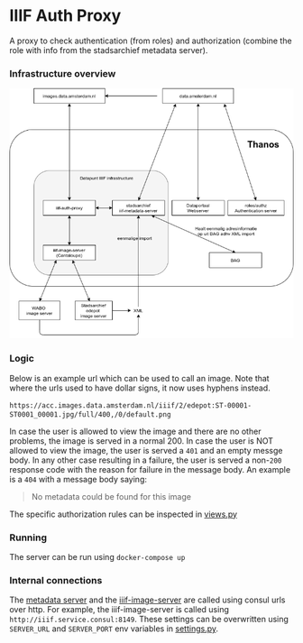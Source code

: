 # IIIF Auth Proxy
A proxy to check authentication (from roles) and authorization (combine the role with info from the 
stadsarchief metadata server).

### Infrastructure overview

![The infrastructure](iiif_infrastructure_v4.png)

### Logic

Below is an example url which can be used to call an image. Note that where the urls used to have dollar signs, it 
now uses hyphens instead. 

    https://acc.images.data.amsterdam.nl/iiif/2/edepot:ST-00001-ST0001_00001.jpg/full/400,/0/default.png

In case the user is allowed to view the image and there are no other problems, the image is served in a normal 200.
In case the user is NOT allowed to view the image, the user is served a `401` and an empty messge body.
In any other case resulting in a failure, the user is served a non-`200` response code with the reason for failure 
in the message body. An example is a `404` with a message body saying:

> No metadata could be found for this image

The specific authorization rules can be inspected in [views.py](src/iiif/views.py)

### Running

The server can be run using `docker-compose up`

### Internal connections
The [metadata server](https://github.com/Amsterdam/stadsarchief) and the 
[iiif-image-server](https://github.com/Amsterdam/iiif-image-server) are called using consul urls over http. For 
example, the iiif-image-server is called using `http://iiif.service.consul:8149`. These settings can be overwritten 
using `SERVER_URL` and `SERVER_PORT` env variables in [settings.py](src/settings/settings.py). 
